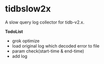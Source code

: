 # tidbslow2x
A slow query log collector for tidb-v2.x.

**TodoList**
- grok optimize
- load original log which decoded error to file 
- param check(start-time & end-time)
- add log




